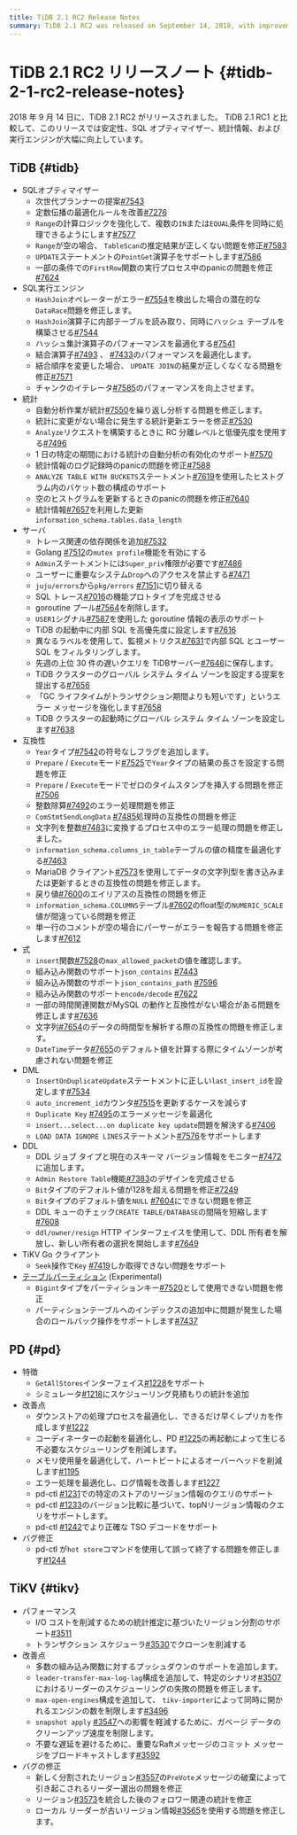 ```yaml
---
title: TiDB 2.1 RC2 Release Notes
summary: TiDB 2.1 RC2 was released on September 14, 2018, with improvements in stability, SQL optimizer, statistics, and execution engine. The release includes enhancements to SQL optimizer, SQL execution engine, statistics, server, compatibility, expressions, DML, DDL, TiKV Go Client, and Table Partition. PD features, improvements, and bug fixes are also included. TiKV performance, improvements, and bug fixes are part of the release as well.
---
```


# TiDB 2.1 RC2 リリースノート {#tidb-2-1-rc2-release-notes}

2018 年 9 月 14 日に、TiDB 2.1 RC2 がリリースされました。 TiDB 2.1 RC1 と比較して、このリリースでは安定性、SQL オプティマイザー、統計情報、および実行エンジンが大幅に向上しています。

## TiDB {#tidb}

-   SQLオプティマイザー
    -   次世代プランナーの提案[#7543](https://github.com/pingcap/tidb/pull/7543)
    -   定数伝播の最適化ルールを改善[#7276](https://github.com/pingcap/tidb/pull/7276)
    -   `Range`の計算ロジックを強化して、複数の`IN`または`EQUAL`条件を同時に処理できるようにします[#7577](https://github.com/pingcap/tidb/pull/7577)
    -   `Range`が空の場合、 `TableScan`の推定結果が正しくない問題を修正[#7583](https://github.com/pingcap/tidb/pull/7583)
    -   `UPDATE`ステートメントの`PointGet`演算子をサポートします[#7586](https://github.com/pingcap/tidb/pull/7586)
    -   一部の条件での`FirstRow`関数の実行プロセス中のpanicの問題を修正[#7624](https://github.com/pingcap/tidb/pull/7624)
-   SQL実行エンジン
    -   `HashJoin`オペレーターがエラー[#7554](https://github.com/pingcap/tidb/pull/7554)を検出した場合の潜在的な`DataRace`問題を修正します。
    -   `HashJoin`演算子に内部テーブルを読み取り、同時にハッシュ テーブルを構築させる[#7544](https://github.com/pingcap/tidb/pull/7544)
    -   ハッシュ集計演算子のパフォーマンスを最適化する[#7541](https://github.com/pingcap/tidb/pull/7541)
    -   結合演算子[#7493](https://github.com/pingcap/tidb/pull/7493) 、 [#7433](https://github.com/pingcap/tidb/pull/7433)のパフォーマンスを最適化します。
    -   結合順序を変更した場合、 `UPDATE JOIN`の結果が正しくなくなる問題を修正[#7571](https://github.com/pingcap/tidb/pull/7571)
    -   チャンクのイテレータ[#7585](https://github.com/pingcap/tidb/pull/7585)のパフォーマンスを向上させます。
-   統計
    -   自動分析作業が統計[#7550](https://github.com/pingcap/tidb/pull/7550)を繰り返し分析する問題を修正します。
    -   統計に変更がない場合に発生する統計更新エラーを修正[#7530](https://github.com/pingcap/tidb/pull/7530)
    -   `Analyze`リクエストを構築するときに RC 分離レベルと低優先度を使用する[#7496](https://github.com/pingcap/tidb/pull/7496)
    -   1 日の特定の期間における統計の自動分析の有効化のサポート[#7570](https://github.com/pingcap/tidb/pull/7570)
    -   統計情報のログ記録時のpanicの問題を修正[#7588](https://github.com/pingcap/tidb/pull/7588)
    -   `ANALYZE TABLE WITH BUCKETS`ステートメント[#7619](https://github.com/pingcap/tidb/pull/7619)を使用したヒストグラム内のバケット数の構成のサポート
    -   空のヒストグラムを更新するときのpanicの問題を修正[#7640](https://github.com/pingcap/tidb/pull/7640)
    -   統計情報[#7657](https://github.com/pingcap/tidb/pull/7657)を利用した更新`information_schema.tables.data_length`
-   サーバ
    -   トレース関連の依存関係を追加[#7532](https://github.com/pingcap/tidb/pull/7532)
    -   Golang [#7512](https://github.com/pingcap/tidb/pull/7512)の`mutex profile`機能を有効にする
    -   `Admin`ステートメントには`Super_priv`権限が必要です[#7486](https://github.com/pingcap/tidb/pull/7486)
    -   ユーザーに重要なシステム`Drop`へのアクセスを禁止する[#7471](https://github.com/pingcap/tidb/pull/7471)
    -   `juju/errors`から`pkg/errors` [#7151](https://github.com/pingcap/tidb/pull/7151)に切り替える
    -   SQL トレース[#7016](https://github.com/pingcap/tidb/pull/7016)の機能プロトタイプを完成させる
    -   goroutine プール[#7564](https://github.com/pingcap/tidb/pull/7564)を削除します。
    -   `USER1`シグナル[#7587](https://github.com/pingcap/tidb/pull/7587)を使用した goroutine 情報の表示のサポート
    -   TiDB の起動中に内部 SQL を高優先度に設定します[#7616](https://github.com/pingcap/tidb/pull/7616)
    -   異なるラベルを使用して、監視メトリクス[#7631](https://github.com/pingcap/tidb/pull/7631)で内部 SQL とユーザー SQL をフィルタリングします。
    -   先週の上位 30 件の遅いクエリを TiDBサーバー[#7646](https://github.com/pingcap/tidb/pull/7646)に保存します。
    -   TiDB クラスターのグローバル システム タイム ゾーンを設定する提案を提出する[#7656](https://github.com/pingcap/tidb/pull/7656)
    -   「GC ライフタイムがトランザクション期間よりも短いです」というエラー メッセージを強化します[#7658](https://github.com/pingcap/tidb/pull/7658)
    -   TiDB クラスターの起動時にグローバル システム タイム ゾーンを設定します[#7638](https://github.com/pingcap/tidb/pull/7638)
-   互換性
    -   `Year`タイプ[#7542](https://github.com/pingcap/tidb/pull/7542)の符号なしフラグを追加します。
    -   `Prepare` / `Execute`モード[#7525](https://github.com/pingcap/tidb/pull/7525)で`Year`タイプの結果の長さを設定する問題を修正
    -   `Prepare` / `Execute`モードでゼロのタイムスタンプを挿入する問題を修正[#7506](https://github.com/pingcap/tidb/pull/7506)
    -   整数除算[#7492](https://github.com/pingcap/tidb/pull/7492)のエラー処理問題を修正
    -   `ComStmtSendLongData` [#7485](https://github.com/pingcap/tidb/pull/7485)処理時の互換性の問題を修正
    -   文字列を整数[#7483](https://github.com/pingcap/tidb/pull/7483)に変換するプロセス中のエラー処理の問題を修正しました。
    -   `information_schema.columns_in_table`テーブルの値の精度を最適化する[#7463](https://github.com/pingcap/tidb/pull/7463)
    -   MariaDB クライアント[#7573](https://github.com/pingcap/tidb/pull/7573)を使用してデータの文字列型を書き込みまたは更新するときの互換性の問題を修正します。
    -   戻り値[#7600](https://github.com/pingcap/tidb/pull/7600)のエイリアスの互換性の問題を修正
    -   `information_schema.COLUMNS`テーブル[#7602](https://github.com/pingcap/tidb/pull/7602)のfloat型の`NUMERIC_SCALE`値が間違っている問題を修正
    -   単一行のコメントが空の場合にパーサーがエラーを報告する問題を修正します[#7612](https://github.com/pingcap/tidb/pull/7612)
-   式
    -   `insert`関数[#7528](https://github.com/pingcap/tidb/pull/7528)の`max_allowed_packet`の値を確認します。
    -   組み込み関数のサポート`json_contains` [#7443](https://github.com/pingcap/tidb/pull/7443)
    -   組み込み関数のサポート`json_contains_path` [#7596](https://github.com/pingcap/tidb/pull/7596)
    -   組み込み関数のサポート`encode/decode` [#7622](https://github.com/pingcap/tidb/pull/7622)
    -   一部の時間関連関数がMySQL の動作と互換性がない場合がある問題を修正します[#7636](https://github.com/pingcap/tidb/pull/7636)
    -   文字列[#7654](https://github.com/pingcap/tidb/pull/7654)のデータの時間型を解析する際の互換性の問題を修正します。
    -   `DateTime`データ[#7655](https://github.com/pingcap/tidb/pull/7655)のデフォルト値を計算する際にタイムゾーンが考慮されない問題を修正
-   DML
    -   `InsertOnDuplicateUpdate`ステートメントに正しい`last_insert_id`を設定します[#7534](https://github.com/pingcap/tidb/pull/7534)
    -   `auto_increment_id`カウンタ[#7515](https://github.com/pingcap/tidb/pull/7515)を更新するケースを減らす
    -   `Duplicate Key` [#7495](https://github.com/pingcap/tidb/pull/7495)のエラーメッセージを最適化
    -   `insert...select...on duplicate key update`問題を解決する[#7406](https://github.com/pingcap/tidb/pull/7406)
    -   `LOAD DATA IGNORE LINES`ステートメント[#7576](https://github.com/pingcap/tidb/pull/7576)をサポートします
-   DDL
    -   DDL ジョブ タイプと現在のスキーマ バージョン情報をモニター[#7472](https://github.com/pingcap/tidb/pull/7472)に追加します。
    -   `Admin Restore Table`機能[#7383](https://github.com/pingcap/tidb/pull/7383)のデザインを完成させる
    -   `Bit`タイプのデフォルト値が128を超える問題を修正[#7249](https://github.com/pingcap/tidb/pull/7249)
    -   `Bit`タイプのデフォルト値を`NULL` [#7604](https://github.com/pingcap/tidb/pull/7604)にできない問題を修正
    -   DDL キューのチェック`CREATE TABLE/DATABASE`の間隔を短縮します[#7608](https://github.com/pingcap/tidb/pull/7608)
    -   `ddl/owner/resign` HTTP インターフェイスを使用して、DDL 所有者を解放し、新しい所有者の選択を開始します[#7649](https://github.com/pingcap/tidb/pull/7649)
-   TiKV Go クライアント
    -   `Seek`操作で`Key` [#7419](https://github.com/pingcap/tidb/pull/7419)しか取得できない問題をサポート
-   [テーブルパーティション](https://github.com/pingcap/tidb/projects/6) (Experimental)
    -   `Bigint`タイプをパーティションキー[#7520](https://github.com/pingcap/tidb/pull/7520)として使用できない問題を修正
    -   パーティションテーブルへのインデックスの追加中に問題が発生した場合のロールバック操作をサポートします[#7437](https://github.com/pingcap/tidb/pull/7437)

## PD {#pd}

-   特徴
    -   `GetAllStores`インターフェイス[#1228](https://github.com/pingcap/pd/pull/1228)をサポート
    -   シミュレータ[#1218](https://github.com/pingcap/pd/pull/1218)にスケジューリング見積もりの​​統計を追加
-   改善点
    -   ダウンストアの処理プロセスを最適化し、できるだけ早くレプリカを作成します[#1222](https://github.com/pingcap/pd/pull/1222)
    -   コーディネーターの起動を最適化し、PD [#1225](https://github.com/pingcap/pd/pull/1225)の再起動によって生じる不必要なスケジューリングを削減します。
    -   メモリ使用量を最適化して、ハートビートによるオーバーヘッドを削減します[#1195](https://github.com/pingcap/pd/pull/1195)
    -   エラー処理を最適化し、ログ情報を改善します[#1227](https://github.com/pingcap/pd/pull/1227)
    -   pd-ctl [#1231](https://github.com/pingcap/pd/pull/1231)での特定のストアのリージョン情報のクエリのサポート
    -   pd-ctl [#1233](https://github.com/pingcap/pd/pull/1233)のバージョン比較に基づいて、topNリージョン情報のクエリをサポートします。
    -   pd-ctl [#1242](https://github.com/pingcap/pd/pull/1242)でより正確な TSO デコードをサポート
-   バグ修正
    -   pd-ctl が`hot store`コマンドを使用して誤って終了する問題を修正します[#1244](https://github.com/pingcap/pd/pull/1244)

## TiKV {#tikv}

-   パフォーマンス
    -   I/O コストを削減するための統計推定に基づいたリージョン分割のサポート[#3511](https://github.com/tikv/tikv/pull/3511)
    -   トランザクション スケジューラ[#3530](https://github.com/tikv/tikv/pull/3530)でクローンを削減する
-   改善点
    -   多数の組み込み関数に対するプッシュダウンのサポートを追加します。
    -   `leader-transfer-max-log-lag`構成を追加して、特定のシナリオ[#3507](https://github.com/tikv/tikv/pull/3507)におけるリーダーのスケジューリングの失敗の問題を修正します。
    -   `max-open-engines`構成を追加して、 `tikv-importer`によって同時に開かれるエンジンの数を制限します[#3496](https://github.com/tikv/tikv/pull/3496)
    -   `snapshot apply` [#3547](https://github.com/tikv/tikv/pull/3547)への影響を軽減するために、ガベージ データのクリーンアップ速度を制限します。
    -   不要な遅延を避けるために、重要なRaftメッセージのコミット メッセージをブロードキャストします[#3592](https://github.com/tikv/tikv/pull/3592)
-   バグの修正
    -   新しく分割されたリージョン[#3557](https://github.com/tikv/tikv/pull/3557)の`PreVote`メッセージの破棄によって引き起こされるリーダー選出の問題を修正
    -   リージョン[#3573](https://github.com/tikv/tikv/pull/3573)を統合した後のフォロワー関連の統計を修正
    -   ローカル リーダーが古いリージョン情報[#3565](https://github.com/tikv/tikv/pull/3565)を使用する問題を修正します。

